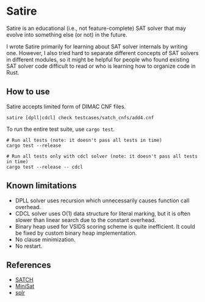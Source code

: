 # Satire

Satire is an educational (i.e., not feature-complete) SAT solver that may evolve into something else (or not) in the future.

I wrote Satire primarily for learning about SAT solver internals by writing one.
However, I also tried hard to separate different concepts of SAT solvers in different modules,
so it might be helpful for people who found existing SAT solver code difficult to read
or who is learning how to organize code in Rust.

## How to use

Satire accepts limited form of DIMAC CNF files.

```
satire [dpll|cdcl] check testcases/satch_cnfs/add4.cnf
```

To run the entire test suite, use `cargo test`.

```
# Run all tests (note: it doesn't pass all tests in time)
cargo test --release

# Run all tests only with cdcl solver (note: it doesn't pass all tests in time)
cargo test --release -- cdcl
```

## Known limitations

* DPLL solver uses recursion which unnecessarily causes function call overhead.
* CDCL solver uses O(1) data structure for literal marking, but it is often slower than linear search due to the constant overhead.
* Binary heap used for VSIDS scoring scheme is quite inefficient. It could be fixed by custom binary heap implementation.
* No clause minimization.
* No restart.

## References

* [SATCH](https://github.com/arminbiere/satch)
* [MiniSat](https://github.com/niklasso/minisat)
* [splr](https://github.com/shnarazk/splr)

